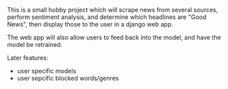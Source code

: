 This is a small hobby project which will scrape news from several sources, perform sentiment analysis, and determine which headlines are "Good News", then display those to the user in a django web app. 

The web app will also allow users to feed back into the model, and have the model be retrained. 

Later features:
 - user specific models
 - user sepcific blocked words/genres
